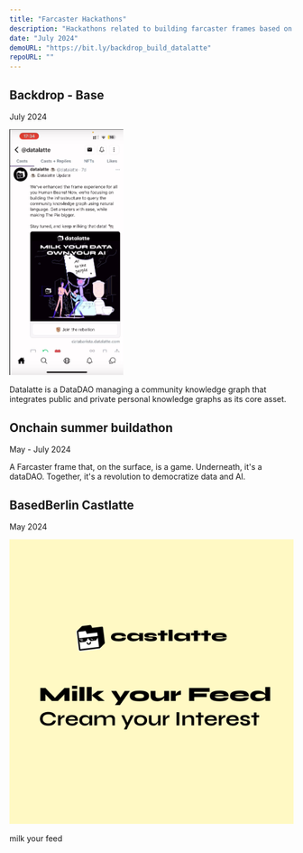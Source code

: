 ```yaml
---
title: "Farcaster Hackathons"
description: "Hackathons related to building farcaster frames based on the opengraph protocol."
date: "July 2024"
demoURL: "https://bit.ly/backdrop_build_datalatte"
repoURL: ""
---
```


## Backdrop - Base

July 2024

<a href="https://www.youtube.com/watch?v=Brm5Pr7Jkc4">
  <img src="/images/projects/farcaster_hackathons/backdrop_datalatte.png" style="height: 40%; width: 40%; object-fit: contain;">
</a>

Datalatte is a DataDAO managing a community knowledge graph that integrates public and private personal knowledge graphs as its core asset.

## Onchain summer buildathon

May - July 2024

A Farcaster frame that, on the surface, is a game. Underneath, it's a dataDAO. Together, it's a revolution to democratize data and AI.

## BasedBerlin Castlatte

May 2024

[![castlatte demo image](/images/projects/farcaster_hackathons/castlatte.png)](https://bit.ly/based_berlin_castlatte)

milk your feed
